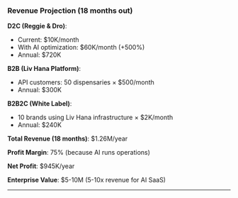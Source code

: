 ### Revenue Projection (18 months out)

**D2C (Reggie & Dro)**:

- Current: $10K/month
- With AI optimization: $60K/month (+500%)
- Annual: $720K

**B2B (Liv Hana Platform)**:

- API customers: 50 dispensaries × $500/month
- Annual: $300K

**B2B2C (White Label)**:

- 10 brands using Liv Hana infrastructure × $2K/month
- Annual: $240K

**Total Revenue (18 months)**: $1.26M/year

**Profit Margin**: 75% (because AI runs operations)

**Net Profit**: $945K/year

**Enterprise Value**: $5-10M (5-10x revenue for AI SaaS)

---
